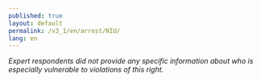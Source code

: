 ```yaml
---
published: true
layout: default
permalink: /v3_1/en/arrest/NIU/
lang: en
---
```

_Expert respondents did not provide any specific information about who is especially vulnerable to violations of this right._

